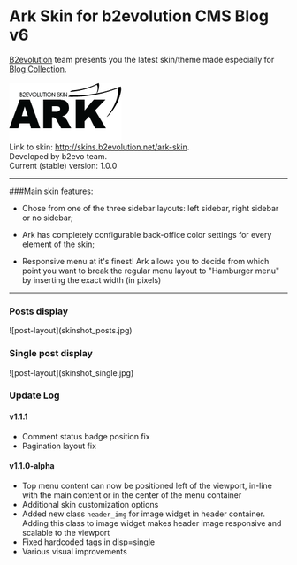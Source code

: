 # Ark Skin for b2evolution CMS Blog v6
<a href="http://b2evolution.net/" title="www.b2evolution.net">B2evolution</a> team presents you the latest skin/theme made especially for <a href="http://b2evolution.net/man/about-different-collection-types" title="b2evolution Collections Explanation">Blog Collection</a>.<br/><br/>
<img src="images/ark_logo_dark.png" alt="Ark Skin Logo" title="Ark Skin Logo"/><br/>
Link to skin: <a href="http://skins.b2evolution.net/ark-skin" title="Ark skin">http://skins.b2evolution.net/ark-skin</a>.<br/>
Developed by b2evo team.<br/>
Current (stable) version: 1.0.0

---

###Main skin features:

- Chose from one of the three sidebar layouts: left sidebar, right sidebar or no sidebar;

- Ark has completely configurable back-office color settings for every element of the skin;

- Responsive menu at it's finest! Ark allows you to decide from which point you want to break the regular menu layout to "Hamburger menu" by inserting the exact width (in pixels)

---

<h3>Posts display</h4>
![post-layout](skinshot_posts.jpg)
<h3>Single post display</h4>
![post-layout](skinshot_single.jpg)

### Update Log

#### v1.1.1
- Comment status badge position fix
- Pagination layout fix

#### v1.1.0-alpha
- Top menu content can now be positioned left of the viewport, in-line with the main content or in the center of the menu container
- Additional skin customization options
- Added new class <code>header_img</code> for image widget in header container. Adding this class to image widget makes header image responsive and scalable to the viewport
- Fixed hardcoded tags in disp=single
- Various visual improvements